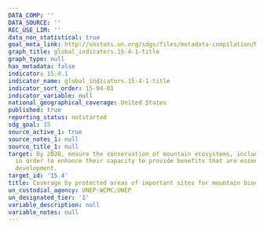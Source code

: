 ```yaml
---
DATA_COMP: ''
DATA_SOURCE: ''
REC_USE_LIM: ''
data_non_statistical: true
goal_meta_link: http://unstats.un.org/sdgs/files/metadata-compilation/Metadata-Goal-15.pdf
graph_title: global_indicators.15-4-1-title
graph_type: null
has_metadata: false
indicator: 15.4.1
indicator_name: global_indicators.15-4-1-title
indicator_sort_order: 15-04-01
indicator_variable: null
national_geographical_coverage: United States
published: true
reporting_status: notstarted
sdg_goal: 15
source_active_1: true
source_notes_1: null
source_title_1: null
target: By 2030, ensure the conservation of mountain ecosystems, including their biodiversity,
  in order to enhance their capacity to provide benefits that are essential for sustainable
  development.
target_id: '15.4'
title: Coverage by protected areas of important sites for mountain biodiversity
un_custodial_agency: UNEP-WCMC;UNEP
un_designated_tier: '1'
variable_description: null
variable_notes: null
---
```

